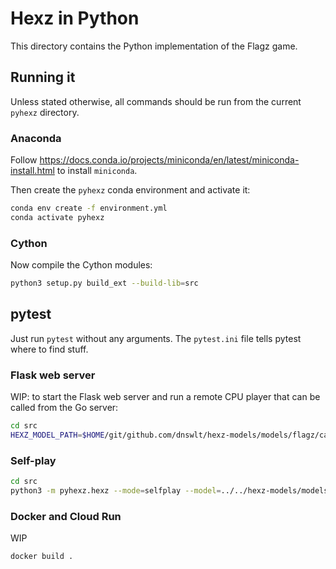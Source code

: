 # Hexz in Python

This directory contains the Python implementation of the Flagz game.

## Running it

Unless stated otherwise, all commands should be run from the current `pyhexz` directory.

### Anaconda

Follow https://docs.conda.io/projects/miniconda/en/latest/miniconda-install.html to install `miniconda`.

Then create the `pyhexz` conda environment and activate it:

```bash
conda env create -f environment.yml
conda activate pyhexz
```

### Cython

Now compile the Cython modules:

```bash
python3 setup.py build_ext --build-lib=src
```

## pytest

Just run `pytest` without any arguments. The `pytest.ini` file tells pytest where to find stuff.

### Flask web server

WIP: to start the Flask web server and run a remote CPU player that can be called from the
Go server:

```bash
cd src
HEXZ_MODEL_PATH=$HOME/git/github.com/dnswlt/hexz-models/models/flagz/cain python3 -m flask --app pyhexz.server run --port 9094
```

### Self-play

```bash
cd src
python3 -m pyhexz.hexz --mode=selfplay --model=../../hexz-models/models/flagz/cain --num-workers=6 --device=mps --max-games=10000000 --max-seconds=60 --runs-per-move=800 --output-dir=/tmp
```

### Docker and Cloud Run

WIP

```bash
docker build .
```
